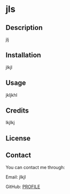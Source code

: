 # jls
 
  
 
  ## Description

  jlj

  ## Installation

  jlkjl

  ## Usage

  jkljkhl

  ## Credits

  lkjlkj

  ## License

  

  ## Contact

  You can contact me through:

  Email: jlkjl

  GitHub: [PROFILE](https://github.com/olkjlkj)
